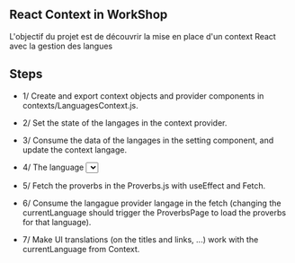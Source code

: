 ## React Context in WorkShop
L'objectif du projet est de découvrir la mise en place d'un context React avec la gestion des langues

## Steps
- 1/ Create and export context objects and provider components in contexts/LanguagesContext.js.

- 2/ Set the state of the langages in the context provider.

- 3/ Consume the data of the langages in the setting component, and update the context langage.

- 4/ The language <select /> should have the currentLanguage selected by default (defaultValue).

- 5/ Fetch the proverbs in the Proverbs.js with useEffect and Fetch.

- 6/ Consume the langague provider langage in the fetch (changing the currentLanguage should trigger the ProverbsPage to load the proverbs for that language).

- 7/ Make UI translations (on the titles and links, ...) work with the currentLanguage from Context.

